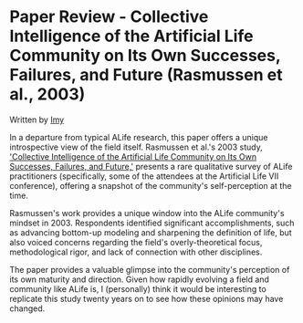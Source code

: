 # Paper Review - Collective Intelligence of the Artificial Life Community on Its Own Successes, Failures, and Future (Rasmussen et al., 2003)
Written by [Imy](http://imytk.github.io)

In a departure from typical ALife research, this paper offers a unique introspective view of the field itself. Rasmussen et al.'s 2003 study, ['Collective Intelligence of the Artificial Life Community on Its Own Successes, Failures, and Future,'](https://direct.mit.edu/artl/article-abstract/9/2/207/2428/Collective-Intelligence-of-the-Artificial-Life) presents a rare qualitative survey of ALife practitioners (specifically, some of the attendees at the Artificial Life VII conference), offering a snapshot of the community's self-perception at the time.

Rasmussen's work provides a unique window into the ALife community's mindset in 2003. Respondents identified significant accomplishments, such as advancing bottom-up modeling and sharpening the definition of life, but also voiced concerns regarding the field's overly-theoretical focus, methodological rigor, and lack of connection with other disciplines. 

The paper provides a valuable glimpse into the community's perception of its own maturity and direction. Given how rapidly evolving a field and community like ALife is, I (personally) think it would be interesting to replicate this study twenty years on to see how these opinions may have changed.

